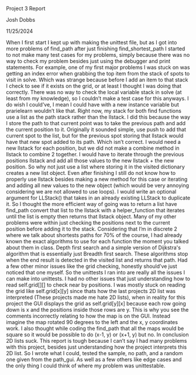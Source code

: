 Project 3 Report

Josh Dobbs

11/25/2024

When I first start I kept up with making the unittest file, but as I got into more problems of
find_path after just finishing find_shortest_path I started to not make many test cases for my
problems, simply because there was no way to check my problem besides just using the
debugger and print statements. For example, one of my first major problems I was stuck on was
getting an index error when grabbing the top item from the stack of spots to visit in solve. Which
was strange because before I add an item to that stack I check to see if it exists on the grid, or
at least I thought I was doing that correctly. There was no way to check the local variable stack
in solve (at least from my knowledge), so I couldn’t make a test case for this anyways. I do wish
I could’ve, I mean I could have with a new instance variable but prarielearn wouldn’t like that.
Right now, my stack for both find functions use a list as the path stack rather than the llstack. I
did this because the way I store the path to that current point was to take the previous path and
add the current position to it. Originally it sounded simple, use push to add that current spot to
the list, but for the previous spot storing that llstack would have that new spot added to its path.
Which isn’t correct. I would need a new llstack for each position, but we did not make a combine
method in llstack to combine 2 together. I would have to iterate through the previous positions
llstack and add all those values to the new llstack + the new position. So why not just use a list
where storing it in the visited dictionary creates a new list object. Even after finishing I still do not
know how to properly use llstack besides making a new method for this case or iterating and
adding all new values to the new object (which would be very annoying considering we are not
allowed to use loops). I would write an optional argument for LLStack() that takes in an already
existing LLStack to duplicate it. So I thought the more efficient way of going was to return a list
have find_path convert that list to the llstack with a helper_function that iterates until the list is
empty then returns that llstack object.
Many of my other problems were within just checking the positions next to the current
position before adding it to the stack. Considering that I’m in discrete 2 where we talk about
shortests paths for 70% of the course, I had already known the exact algorithms to use for each
function the moment you talked about them in class. Depth first search and a simple version of
Dijkstra's algorithm that is essentially just Breadth first search. These algorithms stop when the
end result is detected in the visited list and returns that path. Had a few other minor issues like
the grid checking, honestly should’ve just noticed that one myself. So the unittests I ran into are
really all the issues I can make into unittests. I had no other issues that just understanding how
to read self.grid[][] to check near by positions. I was mostly stuck on reading the grid like
self.grid[x][y] since thats how the last projects 2D list was interpreted (These projects made me
hate 2D lists), when in reality for this project the GUI displays the grid as self.grid[y][x] because
each row going down is x and the positions inside those rows are y. This is why you see the
comments incorrectly relating to how the map is on the GUI. Instead imagine the map rotated 90
degrees to the left and the x, y coordinates work. I also thought while coding the find_path that
all the maps would be square so it would be possible to do (x-1, y) or (x+1, y) but no. In
conclusion 2D lists suck.
This report is tough because I can’t say I had many problems with this project, besides
just understanding how the project interprets this 2D list. So I wrote what I could, tested the
sample, no path, and a random one given from the path_gui. As well as a few others like edge
cases and the only thing I could think of where my problem was unittestable.